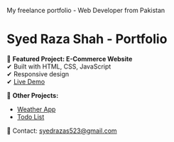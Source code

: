 My freelance portfolio - Web Developer from Pakistan
# Syed Raza Shah - Portfolio

🚀 **Featured Project: E-Commerce Website**  
✔ Built with HTML, CSS, JavaScript  
✔ Responsive design  
✔ [Live Demo](https://syedrazashah.github.io/ecommerce)  

📌 **Other Projects:**  
- [Weather App](https://syedrazashah.github.io/weather-app)  
- [Todo List](https://syedrazashah.github.io/todo-list)  

📧 Contact: syedrazas523@gmail.com  
